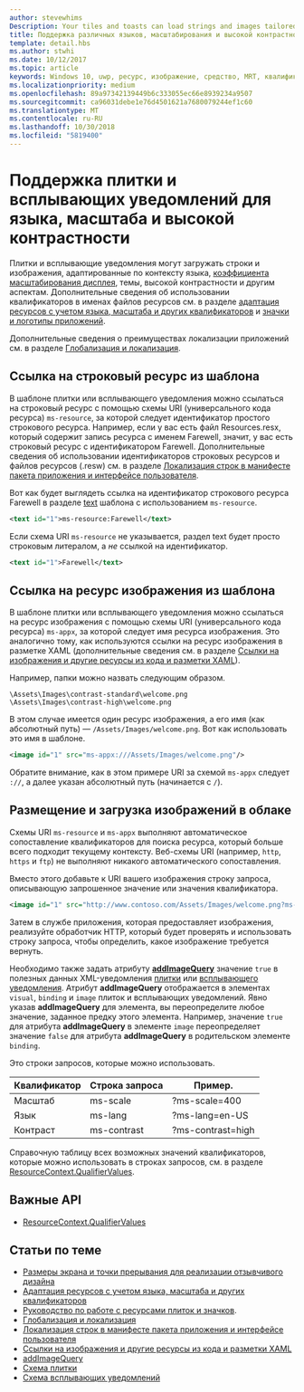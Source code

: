 ```yaml
---
author: stevewhims
Description: Your tiles and toasts can load strings and images tailored for display language, display scale factor, high contrast, and other runtime contexts.
title: Поддержка различных языков, масштабирования и высокой контрастности в плитках и всплывающих уведомлениях
template: detail.hbs
ms.author: stwhi
ms.date: 10/12/2017
ms.topic: article
keywords: Windows 10, uwp, ресурс, изображение, средство, MRT, квалификатор
ms.localizationpriority: medium
ms.openlocfilehash: 89a97342139449b6c333055ec66e8939234a9507
ms.sourcegitcommit: ca96031debe1e76d4501621a7680079244ef1c60
ms.translationtype: MT
ms.contentlocale: ru-RU
ms.lasthandoff: 10/30/2018
ms.locfileid: "5819400"
---
```

# <a name="tile-and-toast-notification-support-for-language-scale-and-high-contrast"></a>Поддержка плитки и всплывающих уведомлений для языка, масштаба и высокой контрастности

Плитки и всплывающие уведомления могут загружать строки и изображения, адаптированные по контексту языка, [коэффициента масштабирования дисплея](../../layout/screen-sizes-and-breakpoints-for-responsive-design.md), темы, высокой контрастности и другим аспектам. Дополнительные сведения об использовании квалификаторов в именах файлов ресурсов см. в разделе [адаптация ресурсов с учетом языка, масштаба и других квалификаторов](../../../app-resources/tailor-resources-lang-scale-contrast.md) и [значки и логотипы приложений](/windows/uwp/design/style/app-icons-and-logos).

Дополнительные сведения о преимуществах локализации приложений см. в разделе [Глобализация и локализация](../../globalizing/globalizing-portal.md).

## <a name="refer-to-a-string-resource-from-a-template"></a>Ссылка на строковый ресурс из шаблона

В шаблоне плитки или всплывающего уведомления можно ссылаться на строковый ресурс с помощью схемы URI (универсального кода ресурса) `ms-resource`, за которой следует идентификатор простого строкового ресурса. Например, если у вас есть файл Resources.resx, который содержит запись ресурса с именем Farewell, значит, у вас есть строковый ресурс с идентификатором Farewell. Дополнительные сведения об использовании идентификаторов строковых ресурсов и файлов ресурсов (.resw) см. в разделе [Локализация строк в манифесте пакета приложения и интерфейсе пользователя](../../../app-resources/localize-strings-ui-manifest.md).

Вот как будет выглядеть ссылка на идентификатор строкового ресурса Farewell в разделе [text](/uwp/schemas/tiles/tilesschema/element-text?branch=live) шаблона с использованием `ms-resource`.

```xml
<text id="1">ms-resource:Farewell</text>
```

Если схема URI `ms-resource` не указывается, раздел text будет просто строковым литералом, а *не* ссылкой на идентификатор.

```xml
<text id="1">Farewell</text>
```

## <a name="refer-to-an-image-resource-from-a-template"></a>Ссылка на ресурс изображения из шаблона

В шаблоне плитки или всплывающего уведомления можно ссылаться на ресурс изображения с помощью схемы URI (универсального кода ресурса) `ms-appx`, за которой следует имя ресурса изображения. Это аналогично тому, как используются ссылки на ресурс изображения в разметке XAML (дополнительные сведения см. в разделе [Ссылки на изображения и другие ресурсы из кода и разметки XAML](../../../app-resources/images-tailored-for-scale-theme-contrast.md#reference-an-image-or-other-asset-from-xaml-markup-and-code)).

Например, папки можно назвать следующим образом.

```
\Assets\Images\contrast-standard\welcome.png
\Assets\Images\contrast-high\welcome.png
```

В этом случае имеется один ресурс изображения, а его имя (как абсолютный путь) — `/Assets/Images/welcome.png`. Вот как использовать это имя в шаблоне.

```xml
<image id="1" src="ms-appx:///Assets/Images/welcome.png"/>
```

Обратите внимание, как в этом примере URI за схемой `ms-appx` следует `://`, а далее указан абсолютный путь (начинается с `/`).

## <a name="hosting-and-loading-images-in-the-cloud"></a>Размещение и загрузка изображений в облаке

Схемы URI `ms-resource` и `ms-appx` выполняют автоматическое сопоставление квалификаторов для поиска ресурса, который больше всего подходит текущему контексту. Веб-схемы URI (например, `http`, `https` и `ftp`) не выполняют никакого автоматического сопоставления.

Вместо этого добавьте к URI вашего изображения строку запроса, описывающую запрошенное значение или значения квалификатора.

```xml
<image id="1" src="http://www.contoso.com/Assets/Images/welcome.png?ms-lang=en-US"/>
```

Затем в службе приложения, которая предоставляет изображения, реализуйте обработчик HTTP, который будет проверять и использовать строку запроса, чтобы определить, какое изображение требуется вернуть.

Необходимо также задать атрибуту [**addImageQuery**](/uwp/schemas/tiles/tilesschema/element-visual?branch=live) значение `true` в полезных данных XML-уведомления [плитки](/uwp/schemas/tiles/tilesschema/schema-root?branch=live) или [всплывающего уведомления](/uwp/schemas/tiles/toastschema/schema-root?branch=live). Атрибут **addImageQuery** отображается в элементах `visual`, `binding` и `image` плиток и всплывающих уведомлений. Явно указав **addImageQuery** для элемента, вы переопределите любое значение, заданное предку этого элемента. Например, значение `true` для атрибута **addImageQuery** в элементе `image` переопределяет значение `false` для атрибута **addImageQuery** в родительском элементе `binding`.

Это строки запросов, которые можно использовать.

| Квалификатор | Строка запроса | Пример. |
| --------- | ------------ | ------- |
| Масштаб | ms-scale | ?ms-scale=400 |
| Язык | ms-lang | ?ms-lang=en-US |
| Контраст | ms-contrast | ?ms-contrast=high |

Справочную таблицу всех возможных значений квалификаторов, которые можно использовать в строках запросов, см. в разделе [ResourceContext.QualifierValues](/uwp/api/windows.applicationmodel.resources.core.resourcecontext.QualifierValues).

## <a name="important-apis"></a>Важные API

* [ResourceContext.QualifierValues](/uwp/api/windows.applicationmodel.resources.core.resourcecontext.QualifierValues)

## <a name="related-topics"></a>Статьи по теме

* [Размеры экрана и точки прерывания для реализации отзывчивого дизайна](../../layout/screen-sizes-and-breakpoints-for-responsive-design.md)
* [Адаптация ресурсов с учетом языка, масштаба и других квалификаторов](../../../app-resources/tailor-resources-lang-scale-contrast.md)
* [Руководство по работе с ресурсами плиток и значков](app-assets.md).
* [Глобализация и локализация](../../globalizing/globalizing-portal.md)
* [Локализация строк в манифесте пакета приложения и интерфейсе пользователя](../../../app-resources/localize-strings-ui-manifest.md)
* [Ссылки на изображения и другие ресурсы из кода и разметки XAML](../../../app-resources/images-tailored-for-scale-theme-contrast.md)
* [addImageQuery](/uwp/schemas/tiles/tilesschema/element-visual?branch=live)
* [Схема плитки](/uwp/schemas/tiles/tilesschema/schema-root?branch=live)
* [Схема всплывающих уведомлений](/uwp/schemas/tiles/toastschema/schema-root?branch=live)
